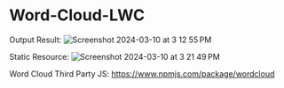 # Word-Cloud-LWC

Output Result:
![Screenshot 2024-03-10 at 3 12 55 PM](https://github.com/SourabhNaik24/Word-Cloud-LWC/assets/43684440/1c1aa65c-f2fd-4ada-be9f-e544dc47ee21)


Static Resource:
![Screenshot 2024-03-10 at 3 21 49 PM](https://github.com/SourabhNaik24/Word-Cloud-LWC/assets/43684440/03e56158-5f7a-4464-9ac4-de2a52faf5bf)


Word Cloud Third Party JS:
https://www.npmjs.com/package/wordcloud
